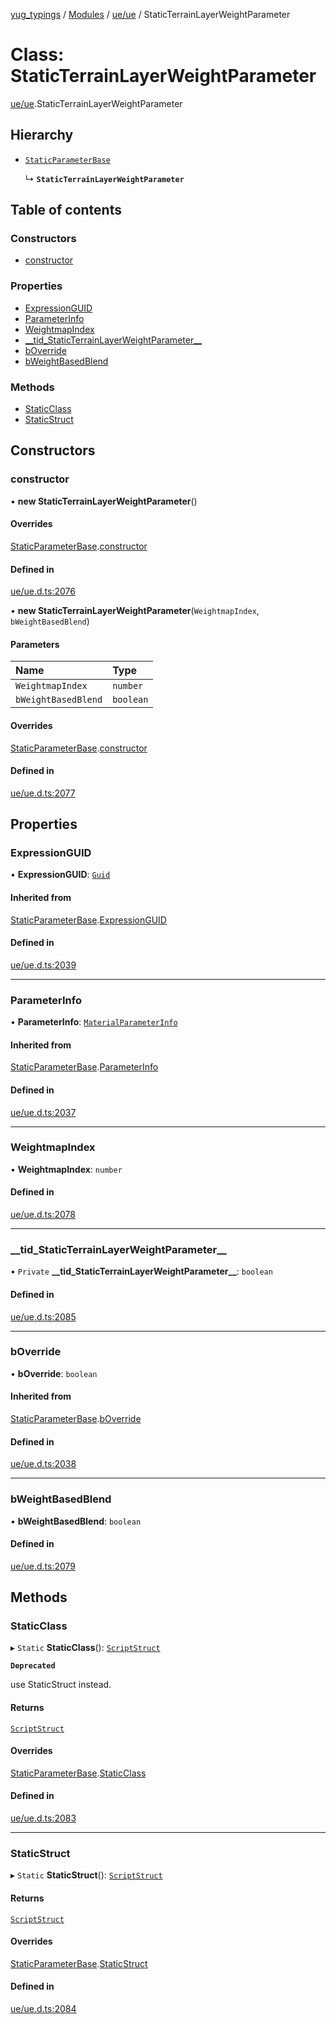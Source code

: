 [yug_typings](../README.md) / [Modules](../modules.md) / [ue/ue](../modules/ue_ue.md) / StaticTerrainLayerWeightParameter

# Class: StaticTerrainLayerWeightParameter

[ue/ue](../modules/ue_ue.md).StaticTerrainLayerWeightParameter

## Hierarchy

- [`StaticParameterBase`](ue_ue.StaticParameterBase.md)

  ↳ **`StaticTerrainLayerWeightParameter`**

## Table of contents

### Constructors

- [constructor](ue_ue.StaticTerrainLayerWeightParameter.md#constructor)

### Properties

- [ExpressionGUID](ue_ue.StaticTerrainLayerWeightParameter.md#expressionguid)
- [ParameterInfo](ue_ue.StaticTerrainLayerWeightParameter.md#parameterinfo)
- [WeightmapIndex](ue_ue.StaticTerrainLayerWeightParameter.md#weightmapindex)
- [\_\_tid\_StaticTerrainLayerWeightParameter\_\_](ue_ue.StaticTerrainLayerWeightParameter.md#__tid_staticterrainlayerweightparameter__)
- [bOverride](ue_ue.StaticTerrainLayerWeightParameter.md#boverride)
- [bWeightBasedBlend](ue_ue.StaticTerrainLayerWeightParameter.md#bweightbasedblend)

### Methods

- [StaticClass](ue_ue.StaticTerrainLayerWeightParameter.md#staticclass)
- [StaticStruct](ue_ue.StaticTerrainLayerWeightParameter.md#staticstruct)

## Constructors

### constructor

• **new StaticTerrainLayerWeightParameter**()

#### Overrides

[StaticParameterBase](ue_ue.StaticParameterBase.md).[constructor](ue_ue.StaticParameterBase.md#constructor)

#### Defined in

[ue/ue.d.ts:2076](https://github.com/YugMetaverse/yug_typings/blob/b7d9b19/ue/ue.d.ts#L2076)

• **new StaticTerrainLayerWeightParameter**(`WeightmapIndex`, `bWeightBasedBlend`)

#### Parameters

| Name | Type |
| :------ | :------ |
| `WeightmapIndex` | `number` |
| `bWeightBasedBlend` | `boolean` |

#### Overrides

[StaticParameterBase](ue_ue.StaticParameterBase.md).[constructor](ue_ue.StaticParameterBase.md#constructor)

#### Defined in

[ue/ue.d.ts:2077](https://github.com/YugMetaverse/yug_typings/blob/b7d9b19/ue/ue.d.ts#L2077)

## Properties

### ExpressionGUID

• **ExpressionGUID**: [`Guid`](ue_ue_s.Guid.md)

#### Inherited from

[StaticParameterBase](ue_ue.StaticParameterBase.md).[ExpressionGUID](ue_ue.StaticParameterBase.md#expressionguid)

#### Defined in

[ue/ue.d.ts:2039](https://github.com/YugMetaverse/yug_typings/blob/b7d9b19/ue/ue.d.ts#L2039)

___

### ParameterInfo

• **ParameterInfo**: [`MaterialParameterInfo`](ue_ue.MaterialParameterInfo.md)

#### Inherited from

[StaticParameterBase](ue_ue.StaticParameterBase.md).[ParameterInfo](ue_ue.StaticParameterBase.md#parameterinfo)

#### Defined in

[ue/ue.d.ts:2037](https://github.com/YugMetaverse/yug_typings/blob/b7d9b19/ue/ue.d.ts#L2037)

___

### WeightmapIndex

• **WeightmapIndex**: `number`

#### Defined in

[ue/ue.d.ts:2078](https://github.com/YugMetaverse/yug_typings/blob/b7d9b19/ue/ue.d.ts#L2078)

___

### \_\_tid\_StaticTerrainLayerWeightParameter\_\_

• `Private` **\_\_tid\_StaticTerrainLayerWeightParameter\_\_**: `boolean`

#### Defined in

[ue/ue.d.ts:2085](https://github.com/YugMetaverse/yug_typings/blob/b7d9b19/ue/ue.d.ts#L2085)

___

### bOverride

• **bOverride**: `boolean`

#### Inherited from

[StaticParameterBase](ue_ue.StaticParameterBase.md).[bOverride](ue_ue.StaticParameterBase.md#boverride)

#### Defined in

[ue/ue.d.ts:2038](https://github.com/YugMetaverse/yug_typings/blob/b7d9b19/ue/ue.d.ts#L2038)

___

### bWeightBasedBlend

• **bWeightBasedBlend**: `boolean`

#### Defined in

[ue/ue.d.ts:2079](https://github.com/YugMetaverse/yug_typings/blob/b7d9b19/ue/ue.d.ts#L2079)

## Methods

### StaticClass

▸ `Static` **StaticClass**(): [`ScriptStruct`](ue_ue.ScriptStruct.md)

**`Deprecated`**

use StaticStruct instead.

#### Returns

[`ScriptStruct`](ue_ue.ScriptStruct.md)

#### Overrides

[StaticParameterBase](ue_ue.StaticParameterBase.md).[StaticClass](ue_ue.StaticParameterBase.md#staticclass)

#### Defined in

[ue/ue.d.ts:2083](https://github.com/YugMetaverse/yug_typings/blob/b7d9b19/ue/ue.d.ts#L2083)

___

### StaticStruct

▸ `Static` **StaticStruct**(): [`ScriptStruct`](ue_ue.ScriptStruct.md)

#### Returns

[`ScriptStruct`](ue_ue.ScriptStruct.md)

#### Overrides

[StaticParameterBase](ue_ue.StaticParameterBase.md).[StaticStruct](ue_ue.StaticParameterBase.md#staticstruct)

#### Defined in

[ue/ue.d.ts:2084](https://github.com/YugMetaverse/yug_typings/blob/b7d9b19/ue/ue.d.ts#L2084)
